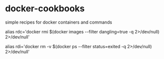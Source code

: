 docker-cookbooks
================

simple recipes for docker containers and commands

alias rdc='docker rmi $(docker images --filter dangling=true -q 2>/dev/null) 2>/dev/null'


alias rdi='docker rm -v $(docker ps --filter status=exited -q 2>/dev/null) 2>/dev/null'

